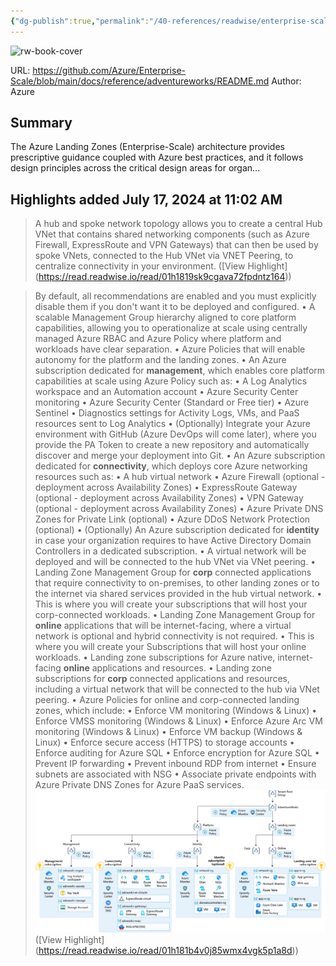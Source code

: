 ```yaml
---
{"dg-publish":true,"permalink":"/40-references/readwise/enterprise-scale-readme-md-at-main-azure-enterprise-scale-git-hub/","tags":["rw/articles"]}
---
```


![rw-book-cover](https://opengraph.githubassets.com/7bcde7485579bd002693f53b69b9e4da52cba826db50fead1ef90a30b2d3dc95/Azure/Enterprise-Scale)
  
URL: https://github.com/Azure/Enterprise-Scale/blob/main/docs/reference/adventureworks/README.md
Author: Azure

## Summary

The Azure Landing Zones (Enterprise-Scale) architecture provides prescriptive guidance coupled with Azure best practices, and it follows design principles across the critical design areas for organ...

## Highlights added July 17, 2024 at 11:02 AM
>A hub and spoke network topology allows you to create a central Hub VNet that contains shared networking components (such as Azure Firewall, ExpressRoute and VPN Gateways) that can then be used by spoke VNets, connected to the Hub VNet via VNET Peering, to centralize connectivity in your environment. ([View Highlight] (https://read.readwise.io/read/01h1819sk9cgava72fpdntz164))


>By default, all recommendations are enabled and you must explicitly disable them if you don't want it to be deployed and configured.
>• A scalable Management Group hierarchy aligned to core platform capabilities, allowing you to operationalize at scale using centrally managed Azure RBAC and Azure Policy where platform and workloads have clear separation.
>• Azure Policies that will enable autonomy for the platform and the landing zones.
>• An Azure subscription dedicated for **management**, which enables core platform capabilities at scale using Azure Policy such as:
>• A Log Analytics workspace and an Automation account
>• Azure Security Center monitoring
>• Azure Security Center (Standard or Free tier)
>• Azure Sentinel
>• Diagnostics settings for Activity Logs, VMs, and PaaS resources sent to Log Analytics
>• (Optionally) Integrate your Azure environment with GitHub (Azure DevOps will come later), where you provide the PA Token to create a new repository and automatically discover and merge your deployment into Git.
>• An Azure subscription dedicated for **connectivity**, which deploys core Azure networking resources such as:
>• A hub virtual network
>• Azure Firewall (optional - deployment across Availability Zones)
>• ExpressRoute Gateway (optional - deployment across Availability Zones)
>• VPN Gateway (optional - deployment across Availability Zones)
>• Azure Private DNS Zones for Private Link (optional)
>• Azure DDoS Network Protection (optional)
>• (Optionally) An Azure subscription dedicated for **identity** in case your organization requires to have Active Directory Domain Controllers in a dedicated subscription.
>• A virtual network will be deployed and will be connected to the hub VNet via VNet peering.
>• Landing Zone Management Group for **corp** connected applications that require connectivity to on-premises, to other landing zones or to the internet via shared services provided in the hub virtual network.
>• This is where you will create your subscriptions that will host your corp-connected workloads.
>• Landing Zone Management Group for **online** applications that will be internet-facing, where a virtual network is optional and hybrid connectivity is not required.
>• This is where you will create your Subscriptions that will host your online workloads.
>• Landing zone subscriptions for Azure native, internet-facing **online** applications and resources.
>• Landing zone subscriptions for **corp** connected applications and resources, including a virtual network that will be connected to the hub via VNet peering.
>• Azure Policies for online and corp-connected landing zones, which include:
>• Enforce VM monitoring (Windows & Linux)
>• Enforce VMSS monitoring (Windows & Linux)
>• Enforce Azure Arc VM monitoring (Windows & Linux)
>• Enforce VM backup (Windows & Linux)
>• Enforce secure access (HTTPS) to storage accounts
>• Enforce auditing for Azure SQL
>• Enforce encryption for Azure SQL
>• Prevent IP forwarding
>• Prevent inbound RDP from internet
>• Ensure subnets are associated with NSG
>• Associate private endpoints with Azure Private DNS Zones for Azure PaaS services.
>[![](https://github.com/Azure/Enterprise-Scale/raw/main/docs/reference/adventureworks/media/es-hubspoke.png)](https://github.com/Azure/Enterprise-Scale/blob/main/docs/reference/adventureworks/media/es-hubspoke.png) ([View Highlight] (https://read.readwise.io/read/01h181b4v0j85wmx4vgk5p1a8d))


